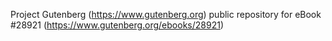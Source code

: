 Project Gutenberg (https://www.gutenberg.org) public repository for eBook #28921 (https://www.gutenberg.org/ebooks/28921)

